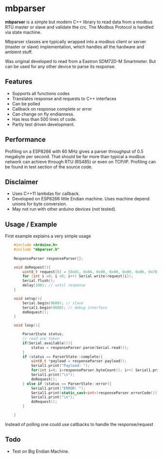 # mbparser
**mbparser** is a simple but modern C++ library to read data from a modbus RTU master or slave and validate the crc.
The Modbus Protocol is handled via state machine. 

Mbparser classes are typically wrapped into a modbus client or server (master or slave) implementation, which handles all the hardware and ambient stuff. 

Was original developed to read from a Eastron SDM72D-M Smartmeter. But can be used for any other device to parse its response.

## Features
* Supports all functions codes
* Translates response and requests to C++ interfaces
* Can be polled
* Callback on response complete or error
* Can change on fly endianness.
* Has less than 500 lines of code.
* Partly test driven development.

## Performance
Profiling on a ESP8266 with 60 MHz gives a parser throughput of 0.5 megabyte per second. That should be far more than typical a modbus network can achieve through RTU (RS485) or even on TCP/IP.
Profiling can be found in test section of the source code. 

## Disclaimer
* Uses C++11 lambdas for callback. 
* Developed on ESP8266 little Endian machine. Uses machine depend unions for byte conversion. 
* May not run with other arduino devices (not tested).

## Usage / Example
First example explains a very simple usage
```C++
    #include <Arduino.h>
    #include "mbparser.h"
    
    ResponseParser responseParser{};

    void doRequest(){
        uint8_t request[8] = {0x01, 0x04, 0x00, 0x00, 0x00, 0x06, 0x70, 0x08};
        for (int i =0; i <8; i++) Serial.write(request[i]);
        Serial.flush();
        delay(100); // until response
    }

    void setup(){
        Serial.begin(9600); // slave
        Serial1.begin(9600); // debug interface
        doRequest();
    }

    void loop(){

        ParserState status;
        // read one token
        if(Serial.available()){
            status = responseParser.parse(Serial.read());
        }
        if (status == ParserState::complete){
            uint8_t *payload = responseParser.payload();
            Serial1.print("Payload: ");
            for(int i=0; i<responseParser.byteCount(); i++) Serial1.print(payload[i], HEX);
            Serial1.print("\n");
            doRequest();
        } else if (status == ParserState::error){
            Serial1.print("ERROR: ");
            Serial1.print(static_cast<int>(responseParser.errorCode()));
            Serial1.print("\n");
            doRequest();
        }

    }

```

Instead of polling one could use callbacks to handle the response/request

## Todo
* Test on Big Endian Machine.